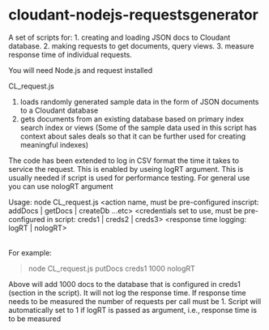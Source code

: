 # cloudant-nodejs-requestsgenerator
A set of scripts for: 1. creating and loading JSON docs to Cloudant database. 2. making requests to get documents, query views. 3. measure response time of individual requests.

You will need Node.js and request installed


CL_request.js

1. loads randomly generated sample data in the form of JSON documents to a Cloudant database
2. gets documents from an existing database based on primary index search index or views 
(Some of the sample data used in this script has context about sales deals so that it can be further used for creating meaningful indexes)

The code has been extended to log in CSV format the time it takes to service the request. This is enabled by useing logRT argument. This is usually needed if script is used for performance testing. For general use you can use nologRT argument 

Usage: node CL_request.js <action name, must be pre-configured inscript: addDocs | getDocs | createDb ...etc> <credentials set to use, must be pre-configured in script: creds1 | creds2 | creds3> <number of requests> <response time logging: logRT | nologRT> <option param to show docs body: showresponse>

For example:
>node CL_request.js  putDocs creds1 1000 nologRT 

Above will add 1000 docs to the database that is configured in creds1 (section in the script). It will not log the response time.
If response time needs to be measured the number of requests per call must be 1. Script will automatically set to 1 if logRT is passed as argument, i.e., response time is to be measured
